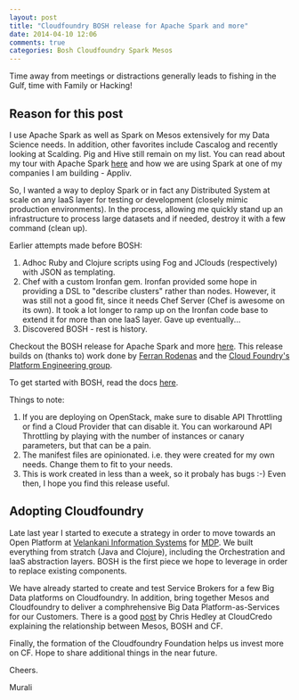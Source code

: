 ```yaml
---
layout: post
title: "Cloudfoundry BOSH release for Apache Spark and more"
date: 2014-04-10 12:06
comments: true
categories: Bosh Cloudfoundry Spark Mesos
---
```


Time away from meetings or distractions generally leads to fishing in the Gulf, time with Family or Hacking! 

## Reason for this post

I use Apache Spark as well as Spark on Mesos extensively for my Data Science needs. In addition, other favorites include Cascalog and recently looking at Scalding. Pig and Hive still remain on my list. You can read about my tour with Apache Spark <a href="http://appliv.io/going-stealth/">here</a> and how we are using Spark at one of my companies I am building - Appliv. 

So, I wanted a way to deploy Spark or in fact any Distributed System at scale on any IaaS layer for testing or development (closely mimic production environments). In the process, allowing me quickly stand up an infrastructure to process large datasets and if needed, destroy it with a few command (clean up).

Earlier attempts made before BOSH:

1. Adhoc Ruby and Clojure scripts using Fog and JClouds (respectively) with JSON as templating. 
2. Chef with a custom Ironfan gem. Ironfan provided some hope in providing a DSL to "describe clusters" rather than nodes. However, it was still not a good fit, since it needs Chef Server (Chef is awesome on its own). It took a lot longer to ramp up on the Ironfan code base to extend it for more than one IaaS layer. Gave up eventually...
3. Discovered BOSH - rest is history.

Checkout the BOSH release for Apache Spark and more <a href="https://github.com/murraju/insightfactory-boshrelease">here</a>. This release builds on (thanks to) work done by <a href="https://github.com/frodenas">Ferran Rodenas</a> and the <a href="https://github.com/cf-platform-eng">Cloud Foundry's Platform Engineering group</a>.

To get started with BOSH, read the docs <a href="http://docs.cloudfoundry.org/">here</a>.

Things to note:

1. If you are deploying on OpenStack, make sure to disable API Throttling or find a Cloud Provider that can disable it. You can workaround API Throttling by playing with the number of instances or canary parameters, but that can be a pain.
2. The manifest files are opinionated. i.e. they were created for my own needs. Change them to fit to your needs.
3. This is work created in less than a week, so it probaly has bugs :-) Even then, I hope you find this release useful.


## Adopting Cloudfoundry

Late last year I started to execute a strategy in order to move towards an Open Platform at <a href="http://velankani.net">Velankani Information Systems</a> for <a href="http://velankani.net/how-it-works/">MDP</a>. We built everything from stratch (Java and Clojure), including the Orchestration and IaaS abstraction layers. BOSH is the first piece we hope to leverage in order to replace existing components. 

We have already started to create and test Service Brokers for a few Big Data platforms on Cloudfoundry. In addition, bring together Mesos and Cloudfoundry to deliver a comphrehensive Big Data Platform-as-Services for our Customers. There is a good <a href="http://www.cloudcredo.com/apache-mesos-paas-what-the-bosh/">post</a> by Chris Hedley at CloudCredo explaining the relationship between Mesos, BOSH and CF.

Finally, the formation of the Cloudfoundry Foundation helps us invest more on CF. Hope to share additional things in the near future.

Cheers.

Murali